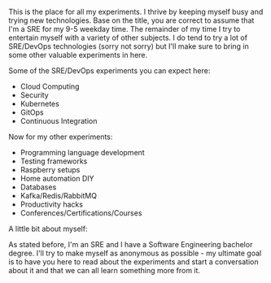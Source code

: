 This is the place for all my experiments. I thrive by keeping myself busy and trying new technologies. Base on the title, you are correct to assume that I'm a SRE for my 9-5 weekday time. The remainder of my time I try to entertain myself with a variety of other subjects. I do tend to try a lot of SRE/DevOps technologies (sorry not sorry) but I'll make sure to bring in some other valuable experiments in here.

Some of the SRE/DevOps experiments you can expect here:

- Cloud Computing
- Security
- Kubernetes
- GitOps
- Continuous Integration


Now for my other experiments:

- Programming language development
- Testing frameworks
- Raspberry setups
- Home automation DIY
- Databases 
- Kafka/Redis/RabbitMQ
- Productivity hacks
- Conferences/Certifications/Courses

A little bit about myself:

As stated before, I'm an SRE and I have a Software Engineering bachelor degree. I'll try to make myself as anonymous as possible - my ultimate goal is to have you here to read about the experiments and start a conversation about it and that we can all learn something more from it.
